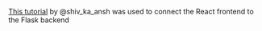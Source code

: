 [This tutorial](https://www.geeksforgeeks.org/how-to-connect-reactjs-with-flask-api/) by @shiv_ka_ansh was used to connect the React frontend to the Flask backend